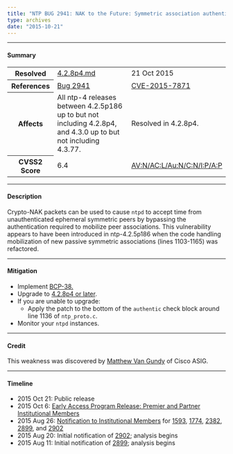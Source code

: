 ```yaml
---
title: "NTP BUG 2941: NAK to the Future: Symmetric association authentication bypass via crypto-NAK"
type: archives
date: "2015-10-21"
---
```


* * *

#### Summary

<table>
  <tbody>
	<tr>
		<th><b>Resolved</b></th>
		<td><a href="/support/securitynotice/4_2_8p4-release-announcement/">4.2.8p4.md</a></td>
		<td>21 Oct 2015</td>
	</tr>
	<tr>
		<th><b>References</b></th>
		<td><a href="https://bugs.ntp.org/show_bug.cgi?id=2941">Bug 2941</a></td>
		<td><a href="https://nvd.nist.gov/vuln/detail/CVE-2015-7871/">CVE-2015-7871</a></td>
	</tr>
	<tr>
		<th><b>Affects</b></th>
		<td>All ntp-4 releases between 4.2.5p186 up to but not including 4.2.8p4,<br> and 4.3.0 up to but not including 4.3.77.</td>
		<td>Resolved in 4.2.8p4.</td>
	</tr>
	<tr>
		<th><b>CVSS2 Score</b></th>
		<td>6.4</td>
		<td><a href="https://nvd.nist.gov/cvss.cfm?calculator&version=2&vector=(AV:N/AC:L/Au:N/C:N/I:P/A:P)">AV:N/AC:L/Au:N/C:N/I:P/A:P</a></td>
	</tr>	
  </tbody>	
</table>

* * *
    
#### Description 

Crypto-NAK packets can be used to cause `ntpd` to accept time from unauthenticated ephemeral symmetric peers by bypassing the authentication required to mobilize peer associations. This vulnerability appears to have been introduced in ntp-4.2.5p186 when the code handling mobilization of new passive symmetric associations (lines 1103-1165) was refactored.

* * *
    
#### Mitigation

* Implement [BCP-38.](http://www.bcp38.info)
* Upgrade to [4.2.8p4 or later](/downloads/).
* If you are unable to upgrade:
  * Apply the patch to the bottom of the `authentic` check block around line 1136 of `ntp_proto.c`. 
* Monitor your `ntpd` instances. 

* * *

#### Credit

This weakness was discovered by [Matthew Van Gundy](mailto:mvangund@cisco.com) of Cisco ASIG.

* * *

#### Timeline

* 2015 Oct 21: Public release
* 2015 Oct 6: [Early Access Program Release: Premier and Partner Institutional Members](https://www.nwtime.org/membership/benefits/)
* 2015 Aug 26: [Notification to Institutional Members](https://www.nwtime.org/membership/benefits/) for [1593](https://bugs.ntp.org/show_bug.cgi?id=1593), [1774](https://bugs.ntp.org/show_bug.cgi?id=1774), [2382](https://bugs.ntp.org/show_bug.cgi?id=2382), [2899](/support/securitynotice/ntpbug2899/), and [2902](/support/securitynotice/ntpbug2902/)
* 2015 Aug 20: Initial notification of [2902](/support/securitynotice/ntpbug2902/); analysis begins
* 2015 Aug 11: Initial notification of [2899](/support/securitynotice/ntpbug2899/); analysis begins